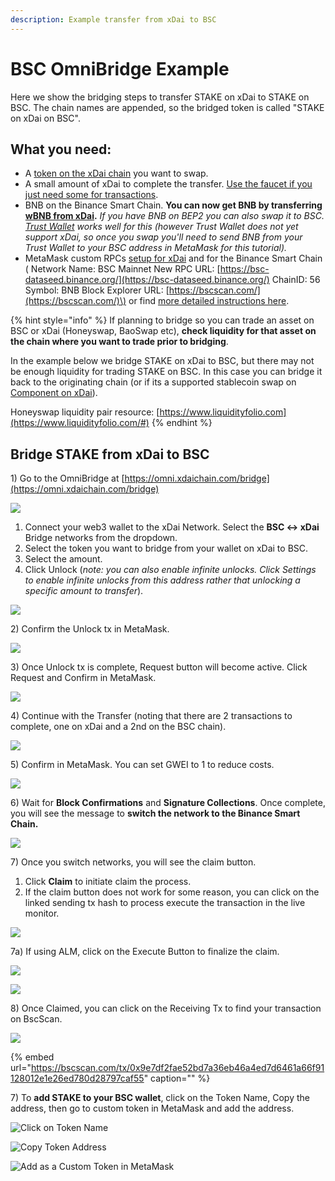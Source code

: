 ```yaml
---
description: Example transfer from xDai to BSC
---
```


# BSC OmniBridge Example

Here we show the bridging steps to transfer STAKE on xDai to STAKE on BSC. The chain names are appended, so the bridged token is called "STAKE on xDai on BSC".

## What you need:

* A [token on the xDai chain](https://blockscout.com/xdai/mainnet/bridged-tokens/eth) you want to swap.
* A small amount of xDai to complete the transfer. [Use the faucet if you just need some for transactions](https://blockscout.com/xdai/mainnet/faucet).
* BNB on the Binance Smart Chain. **You can now get BNB by transferring** [**wBNB from xDai**](wbnb-auto-conversion-to-bnb.md)**.** _If you have BNB on BEP2 you can also swap it to BSC._ [_Trust Wallet_](https://trustwallet.com/) _works well for this \(however Trust Wallet does not yet support xDai, so once you swap you'll need to send BNB from your Trust Wallet to your BSC address in MetaMask for this tutorial\)._
* MetaMask custom RPCs [setup for xDai](../../../wallets/metamask/metamask-setup.md) and for the Binance Smart Chain \( Network Name: BSC Mainnet New RPC URL: [https://bsc-dataseed.binance.org/](https://bsc-dataseed.binance.org/) ChainID: 56 Symbol: BNB Block Explorer URL: [https://bscscan.com/](https://bscscan.com/)\) or find [more detailed instructions here](https://docs.binance.org/smart-chain/wallet/metamask.html).

{% hint style="info" %}
If planning to bridge so you can trade an asset on BSC or xDai \(Honeyswap, BaoSwap etc\), **check liquidity for that asset on the chain where you want to trade prior to bridging**.   
  
In the example below we bridge STAKE on xDai to BSC, but there may not be enough liquidity for trading STAKE on BSC. In this case you can bridge it back to the originating chain \(or if its a supported stablecoin swap on [Component on xDai](https://xdai.component.finance/)\). 

Honeyswap liquidity pair resource: [https://www.liquidityfolio.com](https://www.liquidityfolio.com/#)
{% endhint %}

## Bridge STAKE from xDai to BSC

1\) Go to the OmniBridge at [https://omni.xdaichain.com/bridge](https://omni.xdaichain.com/bridge)

![](../../../../.gitbook/assets/bsc-1.png)

1. Connect your web3 wallet to the xDai Network. Select the **BSC &lt;-&gt; xDai** Bridge networks from the dropdown.
2. Select the token you want to bridge from your wallet on xDai to BSC.
3. Select the amount.
4. Click Unlock \(_note: you can also enable infinite unlocks. Click Settings to enable infinite unlocks from this address rather that unlocking a specific amount to transfer_\).

![](../../../../.gitbook/assets/bsc2.png)

2\) Confirm the Unlock tx in MetaMask.

![](../../../../.gitbook/assets/bsc-3.png)

3\) Once Unlock tx is complete, Request button will become active. Click Request and Confirm in MetaMask.

![](../../../../.gitbook/assets/request.png)

4\) Continue with the Transfer \(noting that there are 2 transactions to complete, one on xDai and a 2nd on the BSC chain\).

![](../../../../.gitbook/assets/bsc-confirm-1.png)

5\) Confirm in MetaMask. You can set GWEI to 1 to reduce costs.

![](../../../../.gitbook/assets/confirm-2%20%281%29.png)

6\) Wait for **Block Confirmations** and **Signature Collections**. Once complete, you will see the message to **switch the network to the Binance Smart Chain.**

![](../../../../.gitbook/assets/img4%20%282%29.png)

7\) Once you switch networks, you will see the claim button.

1. Click **Claim** to initiate claim the process. 
2. If the claim button does not work for some reason, you can click on the linked sending tx hash to process execute the transaction in the live monitor.

![](../../../../.gitbook/assets/img5%20%281%29.png)

7a\) If using ALM, click on the Execute Button to finalize the claim.

![](../../../../.gitbook/assets/alm1%20%281%29%20%281%29%20%281%29%20%282%29%20%282%29%20%282%29%20%282%29%20%282%29.png)

![](../../../../.gitbook/assets/alm2.png)

8\) Once Claimed, you can click on the Receiving Tx to find your transaction on BscScan.

![](../../../../.gitbook/assets/receiving.png)

{% embed url="https://bscscan.com/tx/0x9e7df2fae52bd7a36eb46a4ed7d6461a66f91128012e1e26ed780d28797caf55" caption="" %}

7\) To **add STAKE to your BSC wallet**, click on the Token Name, Copy the address, then go to custom token in MetaMask and add the address.

![Click on Token Name](../../../../.gitbook/assets/tokenname.png)

![Copy Token Address](../../../../.gitbook/assets/tokenaddress.png)

![Add as a Custom Token in MetaMask](../../../../.gitbook/assets/tokentomm.png)

